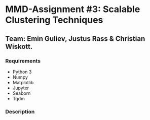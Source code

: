 #  MMD-Assignment #3: Scalable Clustering Techniques

## Team: Emin Guliev, Justus Rass & Christian Wiskott.

### Requirements
- Python 3
- Numpy
- Matplotlib
- Jupyter
- Seaborn
- Tqdm

### Description

